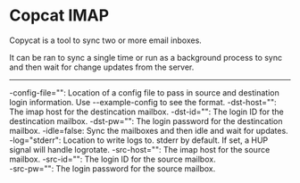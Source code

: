 Copcat IMAP
=============

Copycat is a tool to sync two or more email inboxes. 

It can be ran to sync a single time or run as a background process to sync and then wait for change updates from the server.

-------
-config-file="": Location of a config file to pass in source and destination login information. Use --example-config to see the format.
-dst-host="": The imap host for the destincation mailbox.
-dst-id="": The login ID for the destincation mailbox.
-dst-pw="": The login password for the destincation mailbox.
-idle=false: Sync the mailboxes and then idle and wait for updates.
-log="stderr": Location to write logs to. stderr by default. If set, a HUP signal will handle logrotate.
-src-host="": The imap host for the source mailbox.
-src-id="": The login ID for the source mailbox.	
-src-pw="": The login password for the source mailbox.
    
    
